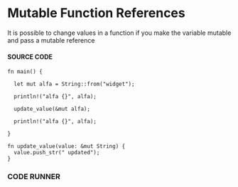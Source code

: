 # Mutable Function References

It is possible to change values in
a function if you make the variable
mutable and pass a mutable reference

#### SOURCE CODE

```rust, EXAMPLE1
fn main() {

  let mut alfa = String::from("widget");

  println!("alfa {}", alfa);

  update_value(&mut alfa);

  println!("alfa {}", alfa);

}

fn update_value(value: &mut String) {
  value.push_str(" updated");
}
```

### CODE RUNNER

```rust, editable, CODE1

```

